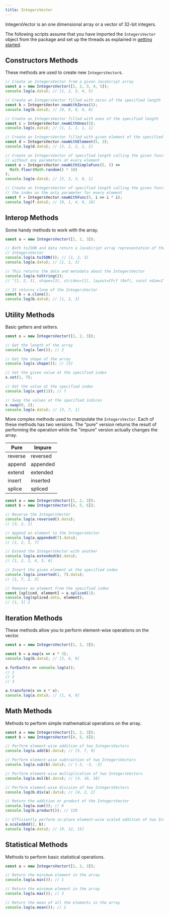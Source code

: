 ```yaml
---
title: IntegersVector
---
```


IntegersVector is an one dimensional array or a vector of 32-bit integers.

The following scripts assume that you have imported the `IntegersVector` object
from the package and set up the threads as explained in [getting started](../).

## Constructors Methods

These methods are used to create new `IntegersVector`s.

```js
// Create an IntegersVector from a given JavaScript array
const a = new IntegersVector([1, 2, 3, 4, 5]);
console.log(a.data); // [1, 2, 3, 4, 5]

// Create an IntegersVector filled with zeros of the specified length
const b = IntegersVector.newWithZeros(5);
console.log(b.data); // [0, 0, 0, 0, 0]

// Create an IntegersVector filled with ones of the specified length
const c = IntegersVector.newWithOnes(5);
console.log(c.data); // [1, 1, 1, 1, 1]

// Create an IntegersVector filled with given element of the specified length
const d = IntegersVector.newWithElement(5, 2);
console.log(d.data); // [2, 2, 2, 2, 2]

// Create an IntegersVector of specified length calling the given function
// without any parameters at every element
const e = IntegersVector.newWithSimpleFunc(5, () =>
  Math.floor(Math.random() * 10)
);
console.log(e.data); // [5, 2, 3, 8, 1]

// Create an IntegersVector of specified length calling the given function with
// the index as the only parameter for every element
const f = IntegersVector.newWithFunc(5, i => i * i);
console.log(f.data); // [0, 1, 4, 9, 16]
```

## Interop Methods

Some handy methods to work with the array.

```js
const a = new IntegersVector([1, 2, 3]);

// Both toJSON and data return a JavaScript array representation of the
// IntegersVector
console.log(a.toJSON()); // [1, 2, 3]
console.log(a.data); // [1, 2, 3]

// This returns the data and metadata about the IntegersVector
console.log(a.toString());
// "[1, 2, 3], shape=[3], strides=[1], layout=CFcf (0xf), const ndim=1"

// It returns clone of the IntegersVector
const b = a.clone();
console.log(b.data); // [1, 2, 3]
```

## Utility Methods

Basic getters and setters.

```js
const x = new IntegersVector([1, 2, 3]);

// Get the length of the array
console.log(x.len()); // 3

// Get the shape of the array
console.log(x.shape()); // [3]

// Set the given value at the specified index
x.set(1, 7);

// Get the value at the specified index
console.log(x.get(1)); // 7

// Swap the values at the specified indices
x.swap(0, 2);
console.log(x.data); // [3, 7, 1]
```

More complex methods used to manipulate the `IntegersVector`. Each of these
methods has two versions. The "pure" version returns the result of performing
the operation while the "impure" version actually changes the array.

| Pure    | Impure   |
| ------- | -------- |
| reverse | reversed |
| append  | appended |
| extend  | extended |
| insert  | inserted |
| splice  | spliced  |

```js
const a = new IntegersVector([1, 2, 3]);
const b = new IntegersVector([4, 5, 6]);

// Reverse the IntegersVector
console.log(a.reversed().data);
// [3, 2, 1]

// Append an element to the IntegersVector
console.log(a.appended(7).data);
// [1, 2, 3, 7]

// Extend the IntegersVector with another
console.log(a.extended(b).data);
// [1, 2, 3, 4, 5, 6]

// Insert the given element at the specified index
console.log(a.inserted(1, 7).data);
// [1, 7, 2, 3]

// Removes an element from the specified index
const [spliced, element] = a.spliced(1);
console.log(spliced.data, element);
// [1, 3] 2
```

## Iteration Methods

These methods allow you to perform element-wise operations on the vector.

```js
const a = new IntegersVector([1, 2, 3]);

const b = a.map(x => x * 3); 
console.log(b.data); // [3, 6, 9]

a.forEach(x => console.log(x));
// 1
// 2
// 3

a.transform(x => x * x);
console.log(a.data); // [1, 4, 9]
```

## Math Methods

Methods to perform simple mathematical operations on the array.

```js
const a = new IntegersVector([1, 2, 3]);
const b = new IntegersVector([4, 5, 6]);

// Perform element-wise addition of two IntegersVectors
console.log(a.add(b).data); // [5, 7, 9]

// Perform element-wise subtraction of two IntegersVectors
console.log(a.sub(b).data); // [-3, -3, -3]

// Perform element-wise multiplication of two IntegersVectors
console.log(a.mul(b).data); // [4, 10, 18]

// Perform element-wise division of two IntegersVectors
console.log(b.div(a).data); // [4, 2, 2]

// Return the addition or product of the IntegersVector
console.log(a.sum()); // 6
console.log(b.product()); // 120

// Efficiently perform in-place element-wise scaled addition of two IntegersVectors
a.scaledAdd(2, b);
console.log(a.data); // [9, 12, 15]
```

## Statistical Methods

Methods to perform basic statistical operations.

```js
const a = new IntegersVector([1, 2, 3]);

// Return the minimum element in the array
console.log(a.min()); // 1

// Return the minimum element in the array
console.log(a.max()); // 3

// Return the mean of all the elements in the array
console.log(a.mean()); // 2
```
